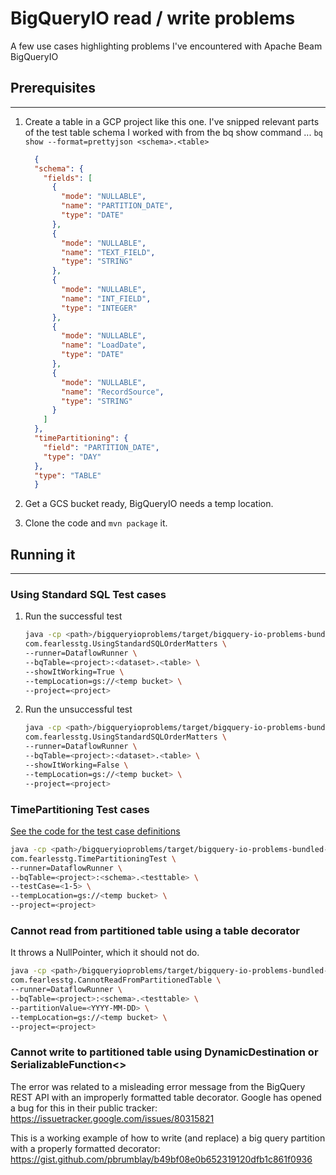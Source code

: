 # BigQueryIO read / write problems  
A few use cases highlighting problems I've encountered with Apache Beam BigQueryIO

  
  
## Prerequisites

---
1. Create a table in a GCP project like this one. I've snipped relevant parts of the test table schema I worked with from
the bq show command ... `bq show --format=prettyjson <schema>.<table>`

    ```json
      {
      "schema": {
        "fields": [
          {
            "mode": "NULLABLE",
            "name": "PARTITION_DATE",
            "type": "DATE"
          },
          {
            "mode": "NULLABLE",
            "name": "TEXT_FIELD",
            "type": "STRING"
          },
          {
            "mode": "NULLABLE",
            "name": "INT_FIELD",
            "type": "INTEGER"
          },
          {
            "mode": "NULLABLE",
            "name": "LoadDate",
            "type": "DATE"
          },
          {
            "mode": "NULLABLE",
            "name": "RecordSource",
            "type": "STRING"
          }
        ]
      },
      "timePartitioning": {
        "field": "PARTITION_DATE",
        "type": "DAY"
      },
      "type": "TABLE"  
      }
    ```

1. Get a GCS bucket ready, BigQueryIO needs a temp location.
1. Clone the code and `mvn package` it.

## Running it

---
### Using Standard SQL Test cases

1. Run the successful test

    ```bash
    java -cp <path>/bigqueryioproblems/target/bigquery-io-problems-bundled-1.0-SNAPSHOT.jar \
    com.fearlesstg.UsingStandardSQLOrderMatters \
    --runner=DataflowRunner \
    --bqTable=<project>:<dataset>.<table> \
    --showItWorking=True \
    --tempLocation=gs://<temp bucket> \
    --project=<project>
    ```

1. Run the unsuccessful test

    ```bash
    java -cp <path>/bigqueryioproblems/target/bigquery-io-problems-bundled-1.0-SNAPSHOT.jar \
    com.fearlesstg.UsingStandardSQLOrderMatters \
    --runner=DataflowRunner \
    --bqTable=<project>:<dataset>.<table> \
    --showItWorking=False \
    --tempLocation=gs://<temp bucket> \
    --project=<project>
    ```


### TimePartitioning Test cases

[See the code for the test case definitions](https://github.com/pbrumblay/bigqueryioproblems/blob/master/src/main/java/com/fearlesstg/TimePartitioningTest.java#L40)

```bash
java -cp <path>/bigqueryioproblems/target/bigquery-io-problems-bundled-1.0-SNAPSHOT.jar \
com.fearlesstg.TimePartitioningTest \
--runner=DataflowRunner \
--bqTable=<project>:<schema>.<testtable> \
--testCase=<1-5> \
--tempLocation=gs://<temp bucket> \
--project=<project>
```

### Cannot read from partitioned table using a table decorator
It throws a NullPointer, which it should not do.

```bash
java -cp <path>/bigqueryioproblems/target/bigquery-io-problems-bundled-1.0-SNAPSHOT.jar \
com.fearlesstg.CannotReadFromPartitionedTable \
--runner=DataflowRunner \
--bqTable=<project>:<schema>.<testtable> \
--partitionValue=<YYYY-MM-DD> \
--tempLocation=gs://<temp bucket> \
--project=<project>
```

### Cannot write to partitioned table using DynamicDestination or SerializableFunction<>

The error was related to a misleading error message from the BigQuery REST API with an improperly formatted table decorator. Google has opened a bug for this in their public tracker: https://issuetracker.google.com/issues/80315821

This is a working example of how to write (and replace) a big query partition with a properly formatted decorator: https://gist.github.com/pbrumblay/b49bf08e0b652319120dfb1c861f0936
